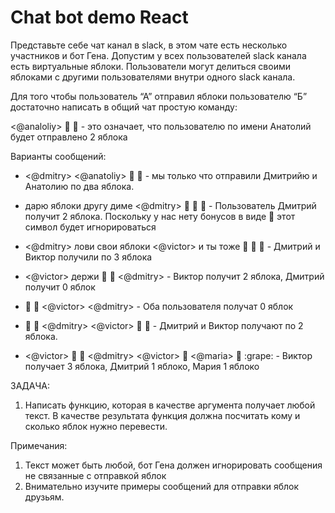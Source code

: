 # Chat bot demo React

Представьте себе чат канал в slack, в этом чате есть несколько участников и бот Гена. Допустим у всех пользователей slack канала есть виртуальные яблоки. Пользователи могут делиться своими яблоками с другими пользователями внутри одного slack канала.

Для того чтобы пользователь “А” отправил яблоки пользователю “Б” достаточно написать в общий чат простую команду:

<@analoliy> :apple: :apple: - это означает, что пользователю по имени Анатолий будет отправлено 2 яблока

Варианты сообщений:

- <@dmitry> <@anatoliy> :apple: :apple: - мы только что отправили Дмитрийю и Анатолию по два яблока.

- дарю яблоки другу диме <@dmitry> :apple: :apple: :pear: - Пользователь Дмитрий получит 2 яблока. Поскольку у нас нету бонусов в виде :pear: этот символ будет игнорироваться

- <@dmitry> лови свои яблоки <@victor> и ты тоже :apple: :apple: :apple: - Дмитрий и Виктор получили по 3 яблока

- <@victor> держи :apple: :apple: <@dmitry> - Виктор получит 2 яблока, Дмитрий получит 0 яблок

- :apple: :apple: <@victor> <@dmitry> - Оба пользователя получат 0 яблок

- :apple:     :apple:        <@dmitry>        <@victor>     :apple:       :apple: - Дмитрий и Виктор получают по 2 яблока.

- <@victor> :apple: :apple: <@dmitry> <@victor> :apple: <@maria> :apple: :grape: - Виктор получает 3 яблока, Дмитрий 1 яблоко, Мария 1 яблоко


ЗАДАЧА:

1. Написать функцию, которая в качестве аргумента получает любой текст.  В качестве результата функция должна посчитать кому и сколько яблок нужно перевести.





Примечания:

1. Текст может быть любой, бот Гена должен игнорировать сообщения не связанные с отправкой яблок
2. Внимательно изучите примеры сообщений для отправки яблок друзьям.

